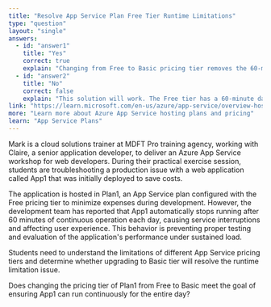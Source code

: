 ```yaml
---
title: "Resolve App Service Plan Free Tier Runtime Limitations"
type: "question"
layout: "single"
answers:
  - id: "answer1"
    title: "Yes"
    correct: true
    explain: "Changing from Free to Basic pricing tier removes the 60-minute daily CPU time limitation. Basic tier provides unlimited compute time, allowing the web app to run continuously for the entire day."
  - id: "answer2"
    title: "No"
    correct: false
    explain: "This solution will work. The Free tier has a 60-minute daily CPU quota limitation, while Basic tier provides unlimited compute resources and removes all time restrictions."
link: "https://learn.microsoft.com/en-us/azure/app-service/overview-hosting-plans"
more: "Learn more about Azure App Service hosting plans and pricing"
learn: "App Service Plans"
---
```


Mark is a cloud solutions trainer at MDFT Pro training agency, working with Claire, a senior application developer, to deliver an Azure App Service workshop for web developers. During their practical exercise session, students are troubleshooting a production issue with a web application called App1 that was initially deployed to save costs. 

The application is hosted in Plan1, an App Service plan configured with the Free pricing tier to minimize expenses during development. However, the development team has reported that App1 automatically stops running after 60 minutes of continuous operation each day, causing service interruptions and affecting user experience. This behavior is preventing proper testing and evaluation of the application's performance under sustained load. 

Students need to understand the limitations of different App Service pricing tiers and determine whether upgrading to Basic tier will resolve the runtime limitation issue.

Does changing the pricing tier of Plan1 from Free to Basic meet the goal of ensuring App1 can run continuously for the entire day?